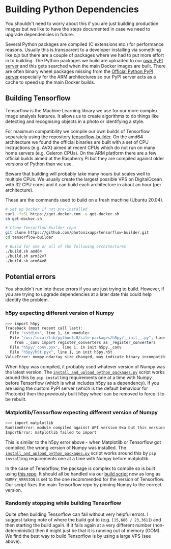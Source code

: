 # Building Python Dependencies

You shouldn't need to worry about this if you are just building production images but we like to have the steps documented in case we need to upgrade dependencies in future.

Several Python packages are compiled (C extensions etc.) for performance reasons. Usually this is transparent to a developer installing via something like *pip* but there are a couple of packages where we had to put more effort in to building. The Python packages we build are uploaded to our [own PyPI server](https://pypi.epixstudios.co.uk/) and this gets searched when the main Docker images are built. There are often binary wheel packages missing from the [Official Python PyPI server](https://pypi.org/) especially for the ARM architectures so our PyPI server acts as a cache to speed up the main Docker builds.


## Building Tensorflow

Tensorflow is the Machine Learning library we use for our more complex image analysis features. It allows us to create algorithms to do things like detecting and recognising objects in a photo or identifying a style.

For maximum compatibility we compile our own builds of Tensorflow separately using the repository [tensorflow-builder](https://github.com/photonixapp/tensorflow-builder/). On the amd64 architecture we found the official binaries are built with a set of CPU instructions (e.g. AVX) aimed at recent CPUs which do not run on many home servers (e.g. Celeron CPUs). On the ARM platform there are a few official builds aimed at the Raspberry Pi but they are compiled against older versions of Python than we use.

Beware that building will probably take many hours but scales well to multiple CPUs. We usually create the largest possible VPS on DigitalOcean with 32 CPU cores and it can build each architecture in about an hour (per architecture).

These are the commands used to build on a fresh machine (Ubuntu 20.04).

```bash
# Set up Docker if not pre-installed
curl -fsSL https://get.docker.com -o get-docker.sh
sh get-docker.sh

# Clone Tensorflow Builder repo
git clone https://github.com/photonixapp/tensorflow-builder.git
cd tensorflow-builder

# Build for one or all of the following architectures
./build.sh amd64
./build.sh arm32v7
./build.sh arm64v8
```

## Potential errors

You shouldn't run into these errors if you are just trying to build. However, if you are trying to upgrade dependencies at a later date this could help identify the problem.

### h5py expecting different version of Numpy

```bash
>>> import h5py
Traceback (most recent call last):
  File "<stdin>", line 1, in <module>
  File "/usr/local/lib/python3.8/site-packages/h5py/__init__.py", line 46, in <module>
    from ._conv import register_converters as _register_converters
  File "h5py/_conv.pyx", line 1, in init h5py._conv
  File "h5py/h5t.pyx", line 1, in init h5py.h5t
ValueError: numpy.ndarray size changed, may indicate binary incompatibility. Expected 88 from C header, got 80 from PyObject
```

When h5py was compiled, it probably used whatever version of Numpy was the latest version. The [`install_and_upload_python_packages.py`](https://github.com/photonixapp/photonix/blob/master/docker/install_and_upload_python_packages.py) script works around this by `pip install`ing requirements one at a time with Numpy before Tensorflow (which is what includes h5py as a dependency). If you are using the custom PyPI server (which is the default behaviour for Photonix) then the previously built h5py wheel can be removed to force it to be rebuilt.

### Matplotlib/Tensorflow expecting different version of Numpy

```bash
>>> import matplotlib
RuntimeError: module compiled against API version 0xa but this version of numpy is 0x9
ImportError: matplotlib failed to import
```

This is similar to the h5py error above - when Matplotlib or Tensorflow got compiled, the wrong version of Numpy was installed. The [`install_and_upload_python_packages.py`](https://github.com/photonixapp/photonix/blob/master/docker/install_and_upload_python_packages.py) script works around this by `pip install`ing requirements one at a time with Numpy before matplotlib.

In the case of Tensorflow, the package is complex to compile so is built using [this repo](https://github.com/photonixapp/tensorflow-builder). It should all be handled via our [build script](https://github.com/photonixapp/tensorflow-builder/blob/master/build.sh) now as long as `NUMPY_VERSION` is set to the one recommended for the version of Tensorflow. Our script fixes the main Tensorflow repo by pinning Numpy to the correct version.


### Randomly stopping while building Tensorflow

Quite often building Tensorflow can fail without very helpful errors. I suggest taking note of where the build got to (e.g. `[15,686 / 23,361]`) and then starting the build again. If it fails again at a very different number (non-deterministic) then it might just be that it is running out of memory (OOM). We find the best way to build Tensorflow is by using a large VPS (see above).
